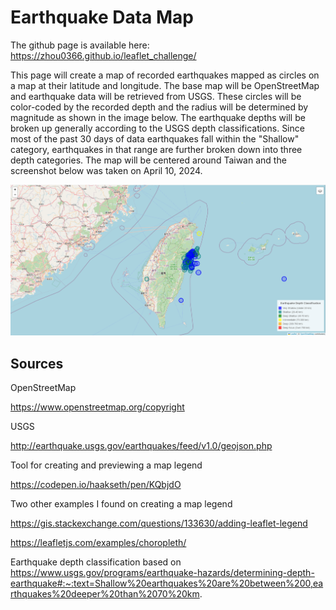 # Earthquake Data Map

The github page is available here: https://zhou0366.github.io/leaflet_challenge/
 
This page will create a map of recorded earthquakes mapped as circles on a map at their latitude and longitude. The base map will be OpenStreetMap and earthquake data will be retrieved from USGS. These circles will be color-coded by the recorded depth and the radius will be determined by magnitude as shown in the image below. The earthquake depths will be broken up generally according to the USGS depth classifications. Since most of the past 30 days of data earthquakes fall within the "Shallow" category, earthquakes in that range are further broken down into three depth categories. The map will be centered around Taiwan and the screenshot below was taken on April 10, 2024.

![alt text](image-2.png)

## Sources

OpenStreetMap

https://www.openstreetmap.org/copyright


USGS

http://earthquake.usgs.gov/earthquakes/feed/v1.0/geojson.php


Tool for creating and previewing a map legend 

https://codepen.io/haakseth/pen/KQbjdO


Two other examples I found on creating a map legend

https://gis.stackexchange.com/questions/133630/adding-leaflet-legend

https://leafletjs.com/examples/choropleth/


Earthquake depth classification based on https://www.usgs.gov/programs/earthquake-hazards/determining-depth-earthquake#:~:text=Shallow%20earthquakes%20are%20between%200,earthquakes%20deeper%20than%2070%20km.
